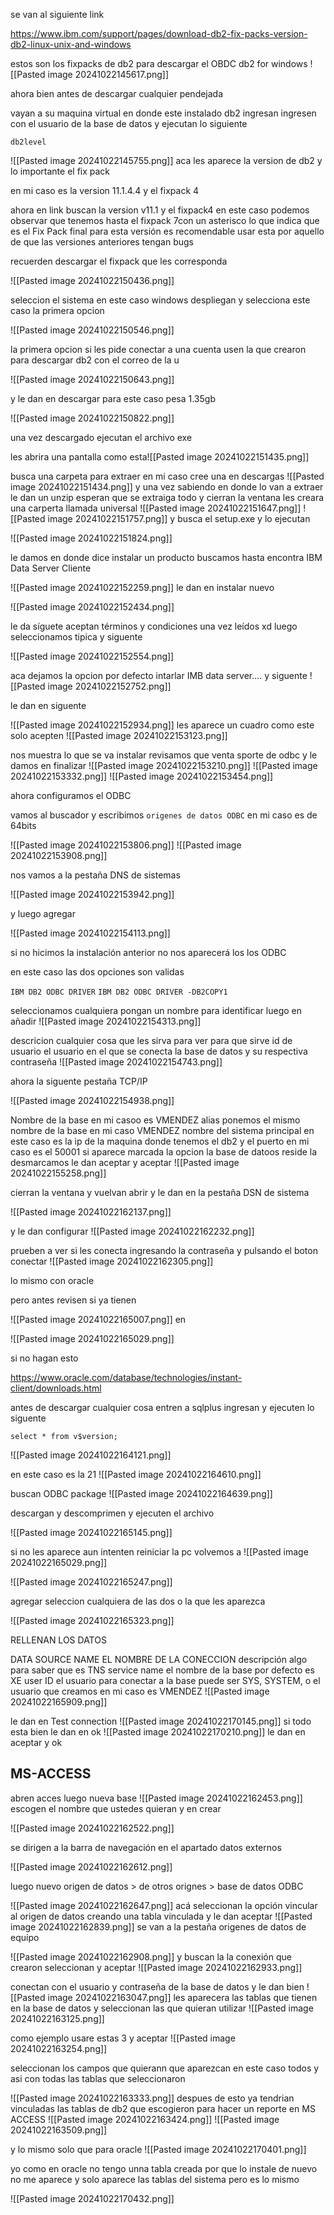 se van al siguiente link 

https://www.ibm.com/support/pages/download-db2-fix-packs-version-db2-linux-unix-and-windows

estos son los fixpacks de db2 para descargar el OBDC db2 for windows
![[Pasted image 20241022145617.png]]

ahora bien 
antes de descargar cualquier pendejada

vayan a su maquina virtual en donde este instalado db2 
ingresan ingresen con el usuario de la base de datos
y ejecutan lo siguiente

`db2level`

![[Pasted image 20241022145755.png]]
aca les aparece la version de db2 y lo importante el fix pack

en mi caso es la version 11.1.4.4 y el fixpack 4

ahora en link buscan la version v11.1 y el fixpack4 en este caso podemos observar que tenemos hasta el fixpack 7con un asterisco  lo que indica que es el Fix Pack final para esta versión es recomendable usar esta por aquello de que las versiones anteriores tengan bugs

recuerden descargar el fixpack que les corresponda

![[Pasted image 20241022150436.png]]

seleccion el sistema en este caso windows
despliegan y selecciona este caso la primera opcion 

![[Pasted image 20241022150546.png]]

la primera opcion si les pide conectar a una cuenta usen la que crearon para descargar db2 con el correo de la u

![[Pasted image 20241022150643.png]]

y le dan en descargar para este caso pesa 1.35gb

![[Pasted image 20241022150822.png]]

una vez descargado ejecutan el archivo exe

les abrira una pantalla como esta![[Pasted image 20241022151435.png]]

busca una carpeta para extraer en mi caso cree una en descargas 
![[Pasted image 20241022151434.png]]
 y una vez  sabiendo en donde lo van a extraer le dan un unzip esperan que se extraiga todo y cierran la ventana
 les creara una carperta llamada universal
 ![[Pasted image 20241022151647.png]]
![[Pasted image 20241022151757.png]]
y busca el setup.exe y lo ejecutan

![[Pasted image 20241022151824.png]]

le damos en donde dice instalar un producto 
buscamos hasta encontra IBM Data Server Cliente 

![[Pasted image 20241022152259.png]]
le dan en instalar nuevo

![[Pasted image 20241022152434.png]]

le da síguete aceptan términos y condiciones una vez leídos xd
luego seleccionamos tipica y siguente


![[Pasted image 20241022152554.png]]

aca dejamos la opcion por defecto intarlar IMB data server.... y siguente
![[Pasted image 20241022152752.png]]

le dan en siguente

![[Pasted image 20241022152934.png]]
les aparece un cuadro como este solo acepten 
![[Pasted image 20241022153123.png]]


nos muestra lo que se va instalar revisamos que venta sporte de odbc  y le damos en finalizar
![[Pasted image 20241022153210.png]]
![[Pasted image 20241022153332.png]]
![[Pasted image 20241022153454.png]]


 ahora configuramos el ODBC 


vamos al buscador y escribimos `origenes de datos ODBC` en mi caso es de 64bits

![[Pasted image 20241022153806.png]]
![[Pasted image 20241022153908.png]]

nos vamos a la pestaña DNS de sistemas

![[Pasted image 20241022153942.png]]

y luego agregar


![[Pasted image 20241022154113.png]]

si no hicimos la instalación anterior no nos aparecerá los los ODBC

en este caso las dos opciones son validas 

`IBM DB2 ODBC DRIVER`
`IBM DB2 ODBC DRIVER -DB2COPY1`

seleccionamos cualquiera
pongan un nombre para identificar luego en añadir 
![[Pasted image 20241022154313.png]]

descricion cualquier cosa que les sirva para ver para que sirve
id de usuario el usuario en el que se conecta la base de datos y su respectiva contraseña 
![[Pasted image 20241022154743.png]]


ahora la siguente pestaña TCP/IP

![[Pasted image 20241022154938.png]]

Nombre de la base en mi casoo es VMENDEZ
alias ponemos el mismo nombre de la base en mi caso VMENDEZ
nombre del sistema principal en este caso es la ip de la maquina donde tenemos el db2
y el puerto en mi caso es el 50001
si aparece marcada la opcion la base de datoos reside la desmarcamos
le dan aceptar y aceptar 
![[Pasted image 20241022155258.png]]

cierran la ventana y vuelvan abrir y le dan en la pestaña DSN de sistema

![[Pasted image 20241022162137.png]]

y le dan configurar
![[Pasted image 20241022162232.png]]

prueben a ver si les conecta ingresando la contraseña y  pulsando el boton conectar
![[Pasted image 20241022162305.png]]

lo mismo con oracle

pero antes revisen si ya tienen 

![[Pasted image 20241022165007.png]]
en 


![[Pasted image 20241022165029.png]]

si no hagan esto

https://www.oracle.com/database/technologies/instant-client/downloads.html

antes de descargar cualquier cosa entren a sqlplus
ingresan y ejecuten lo siguente

````shell
select * from v$version;
````


![[Pasted image 20241022164121.png]]

en este caso es la 21
![[Pasted image 20241022164610.png]]

buscan ODBC package
![[Pasted image 20241022164639.png]]

descargan y descomprimen y ejecuten el archivo

![[Pasted image 20241022165145.png]]

si no les aparece aun intenten reiniciar la pc
volvemos a 
![[Pasted image 20241022165029.png]]

![[Pasted image 20241022165247.png]]

agregar seleccion cualquiera de las dos o la que les aparezca

![[Pasted image 20241022165323.png]]

RELLENAN LOS DATOS

DATA SOURCE NAME EL NOMBRE DE LA CONECCION
descripción algo para saber que es
TNS service name el nombre de la base por defecto es XE
user ID el usuario para conectar a la base 
puede ser SYS, SYSTEM, o el usuario que creamos en mi caso es VMENDEZ
![[Pasted image 20241022165909.png]]

le dan en Test connection
![[Pasted image 20241022170145.png]]
si todo esta bien le dan en ok
![[Pasted image 20241022170210.png]]
le dan en aceptar y ok 

## MS-ACCESS 

abren acces 
luego nueva base
![[Pasted image 20241022162453.png]]
escogen el nombre que ustedes quieran y en crear

![[Pasted image 20241022162522.png]]

se dirigen a la barra de navegación en el apartado datos externos

![[Pasted image 20241022162612.png]]

luego nuevo origen de datos > de otros orignes > base de datos ODBC

![[Pasted image 20241022162647.png]]
acá seleccionan la opción vincular al origen de datos creando una tabla vinculada y le dan aceptar 
![[Pasted image 20241022162839.png]]
se van a la pestaña origenes de datos de equipo

![[Pasted image 20241022162908.png]]
y buscan la la conexión que crearon seleccionan y aceptar
![[Pasted image 20241022162933.png]]

conectan con el usuario y contraseña de la base de datos y le dan bien
![[Pasted image 20241022163047.png]] 
les aparecera las tablas que tienen en la base de datos
y seleccionan las que quieran utilizar
![[Pasted image 20241022163125.png]]


como ejemplo usare estas 3 y aceptar 
![[Pasted image 20241022163254.png]]

seleccionan los campos que quierann que aparezcan en este caso todos y asi con todas las tablas que seleccionaron 

![[Pasted image 20241022163333.png]]
despues de esto ya tendrian vinculadas las tablas de db2  que escogieron para hacer un reporte en MS ACCESS
![[Pasted image 20241022163424.png]]
![[Pasted image 20241022163509.png]]


y lo mismo solo que para oracle 
![[Pasted image 20241022170401.png]]

yo como en oracle no tengo unna tabla creada por que lo instale de nuevo no me aparece y solo aparece las tablas del sistema pero es lo mismo


![[Pasted image 20241022170432.png]]


